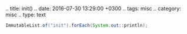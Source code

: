 .. title: init()
.. date: 2016-07-30 13:29:00 +0300
.. tags: misc
.. category:  misc
.. type: text

```java
ImmutableList.of("init").forEach(System.out::println);
```
